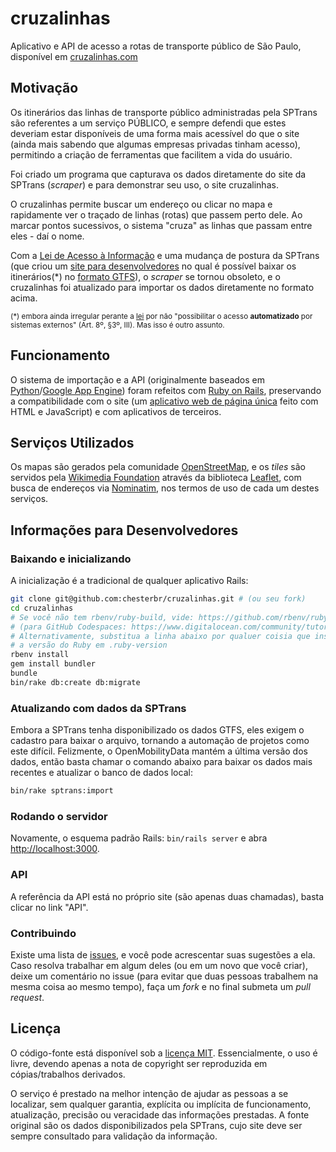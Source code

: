 # cruzalinhas

Aplicativo  e API de acesso a rotas de transporte público de São Paulo, disponível em [cruzalinhas.com](http://cruzalinhas.com)

## Motivação

Os itinerários das linhas de transporte público administradas pela SPTrans são
referentes a um serviço PÚBLICO, e sempre defendi
que estes deveriam estar disponíveis de uma forma mais acessível do que o site (ainda mais sabendo que algumas empresas privadas tinham acesso), permitindo a criação de ferramentas que facilitem a vida do usuário.

Foi criado um programa que capturava os dados diretamente do site da SPTrans (*scraper*) e para demonstrar seu uso,
o site cruzalinhas.

O cruzalinhas permite buscar um endereço ou clicar no mapa e rapidamente ver o traçado de linhas (rotas) que passem perto dele. Ao
marcar pontos sucessivos, o sistema "cruza" as linhas que passam entre eles - daí o nome.

Com a [Lei de Acesso à Informação](https://pt.wikipedia.org/wiki/Lei_de_acesso_%C3%A0_informa%C3%A7%C3%A3o) e uma mudança de postura da SPTrans (que criou um [site para desenvolvedores](http://www.sptrans.com.br/desenvolvedores) no qual é possível baixar os itinerários(\*) no [formato GTFS](https://developers.google.com/transit/gtfs/reference)), o *scraper* se tornou obsoleto, e o cruzalinhas foi atualizado para importar os dados diretamente no formato acima.

<sub>(\*) embora ainda irregular perante a [lei](http://www.planalto.gov.br/ccivil_03/_ato2011-2014/2011/lei/l12527.htm) por não "possibilitar o acesso **automatizado** por sistemas externos" (Art. 8º, §3º, III). Mas isso é outro assunto.</sub>

## Funcionamento

O sistema de importação e a API (originalmente baseados em [Python](http://www.python.org)/[Google App Engine](https://cloud.google.com/appengine/)) foram refeitos com [Ruby on Rails](http://rubyonrails.org), preservando a compatibilidade com o site (um [aplicativo web de página única](https://en.wikipedia.org/wiki/Single-page_application) feito com HTML e JavaScript) e com aplicativos de terceiros.

## Serviços Utilizados

Os mapas são gerados pela comunidade <a href="https://www.openstreetmap.org">OpenStreetMap</a>, e os _tiles_ são servidos pela <a href="https://wikimediafoundation.org/wiki/Maps_Terms_of_Use">Wikimedia Foundation</a> através da biblioteca <a href="https://leafletjs.com">Leaflet</a>, com busca de endereços via <a href="http://www.nominatim.org/">Nominatim</a>, nos termos de uso de cada um destes serviços.

## Informações para Desenvolvedores


### Baixando e inicializando

A inicialização é a tradicional de qualquer aplicativo Rails:

```bash
git clone git@github.com:chesterbr/cruzalinhas.git # (ou seu fork)
cd cruzalinhas
# Se você não tem rbenv/ruby-build, vide: https://github.com/rbenv/ruby-build.
# (para GitHub Codespaces: https://www.digitalocean.com/community/tutorials/how-to-install-ruby-on-rails-with-rbenv-on-ubuntu-16-04)
# Alternativamente, substitua a linha abaixo por qualuer coisia que instale
# a versão do Ruby em .ruby-version
rbenv install
gem install bundler
bundle
bin/rake db:create db:migrate
```

### Atualizando com dados da SPTrans

Embora a SPTrans tenha disponibilizado os dados GTFS, eles exigem o cadastro para baixar o arquivo, tornando a automação de projetos como este difícil. Felizmente, o OpenMobilityData mantém a última versão dos dados, então basta chamar o comando abaixo para baixar os dados mais recentes e atualizar o banco de dados local:

```bash
bin/rake sptrans:import
```

### Rodando o servidor

Novamente, o esquema padrão Rails: ```bin/rails server``` e abra [http://localhost:3000](http://localhost:3000).

### API

A referência da API está no próprio site (são apenas duas chamadas), basta clicar no link "API".

### Contribuindo

Existe uma lista de [issues](https://github.com/chesterbr/cruzalinhas/issues), e você pode acrescentar suas sugestões a ela. Caso resolva trabalhar em algum deles (ou em um novo que você criar), deixe um comentário no issue (para evitar que duas pessoas trabalhem na mesma coisa ao mesmo tempo), faça um *fork* e no final submeta um *pull request*.

## Licença

O código-fonte está disponível sob a [licença MIT](LICENSE.md). Essencialmente,
o uso é livre, devendo apenas a nota de copyright ser reproduzida em
cópias/trabalhos derivados.

O serviço é prestado na melhor intenção de ajudar as pessoas a se localizar,
sem qualquer garantia, explícita ou implícita de funcionamento, atualização,
precisão ou veracidade das informações prestadas. A fonte original são os dados disponibilizados pela SPTrans, cujo site deve ser sempre consultado para validação da informação.
